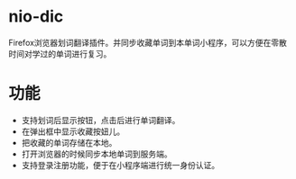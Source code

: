 # nio-dic

Firefox浏览器划词翻译插件。并同步收藏单词到本单词小程序，可以方便在零散时间对学过的单词进行复习。

# 功能

- 支持划词后显示按钮，点击后进行单词翻译。
- 在弹出框中显示收藏按妞儿。
- 把收藏的单词存储在本地。
- 打开浏览器的时候同步本地单词到服务端。
- 支持登录注册功能，便于在小程序端进行统一身份认证。